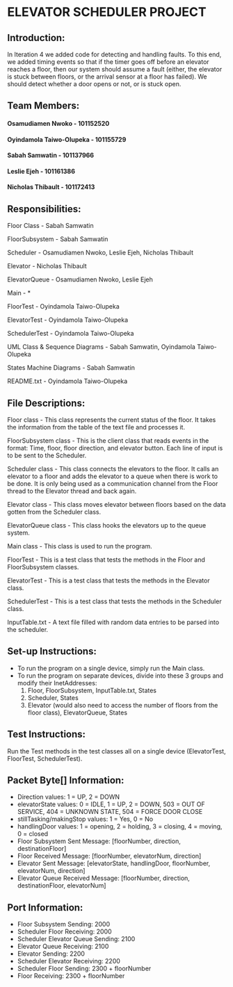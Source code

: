 # ELEVATOR SCHEDULER PROJECT


## Introduction:
In Iteration 4 we added code for detecting and handling faults. To this end, we added timing events so that if the timer goes off before an elevator reaches a floor, then our system should assume a fault (either, the elevator is stuck between floors, or the arrival sensor at a floor has failed). We should detect whether a door opens or not, or is stuck open.


## Team Members:
#### Osamudiamen Nwoko - 101152520
#### Oyindamola Taiwo-Olupeka - 101155729
#### Sabah Samwatin - 101137966
#### Leslie Ejeh - 101161386
#### Nicholas Thibault - 101172413


## Responsibilities:
Floor Class - Sabah Samwatin

FloorSubsystem - Sabah Samwatin

Scheduler - Osamudiamen Nwoko, Leslie Ejeh, Nicholas Thibault

Elevator - Nicholas Thibault

ElevatorQueue - Osamudiamen Nwoko, Leslie Ejeh

Main - *

FloorTest -  Oyindamola Taiwo-Olupeka

ElevatorTest - Oyindamola Taiwo-Olupeka

SchedulerTest - Oyindamola Taiwo-Olupeka

UML Class & Sequence Diagrams - Sabah Samwatin, Oyindamola Taiwo-Olupeka

States Machine Diagrams - Sabah Samwatin

README.txt - Oyindamola Taiwo-Olupeka


## File Descriptions:
Floor class - This class represents the current status of the floor. It takes the information from the table of the text file and processes it.

FloorSubsystem class - This is the client class that reads events in the format: Time, floor, floor direction, and elevator button. Each line of input is to be sent to the Scheduler.

Scheduler class - This class connects the elevators to the floor. It calls an elevator to a floor and adds the elevator to a queue when there is work to be done. It is only being used as a communication channel from the Floor thread to the Elevator thread and back again.

Elevator class - This class moves elevator between floors based on the data gotten from the Scheduler class.

ElevatorQueue class - This class hooks the elevators up to the queue system.

Main class - This class is used to run the program.

FloorTest - This is a test class that tests the methods in the Floor and FloorSubsystem classes.

ElevatorTest - This is a test class that tests the methods in the Elevator class.

SchedulerTest - This is a test class that tests the methods in the Scheduler class.

InputTable.txt - A text file filled with random data entries to be parsed into the scheduler.


## Set-up Instructions:
- To run the program on a single device, simply run the Main class.
- To run the program on separate devices, divide into these 3 groups and modify their InetAddresses:
  1. Floor, FloorSubsystem, InputTable.txt, States
  2. Scheduler, States
  3. Elevator (would also need to access the number of floors from the floor class), ElevatorQueue, States


## Test Instructions:
Run the Test methods in the test classes all on a single device (ElevatorTest, FloorTest, SchedulerTest).


## Packet Byte[] Information:
- Direction values: 1 = UP, 2 = DOWN
- elevatorState values: 0 = IDLE, 1 = UP, 2 = DOWN, 503 = OUT OF SERVICE, 404 = UNKNOWN STATE, 504 = FORCE DOOR CLOSE
- stillTasking/makingStop values: 1 = Yes, 0 = No
- handlingDoor values: 1 = opening, 2 = holding, 3 = closing, 4 = moving, 0 = closed
- Floor Subsystem Sent Message: [floorNumber, direction, destinationFloor]
- Floor Received Message: [floorNumber, elevatorNum, direction]
- Elevator Sent Message: [elevatorState, handlingDoor, floorNumber, elevatorNum, direction]
- Elevator Queue Received Message: [floorNumber, direction, destinationFloor, elevatorNum]

## Port Information:
- Floor Subsystem Sending: 2000
- Scheduler Floor Receiving: 2000
- Scheduler Elevator Queue Sending: 2100
- Elevator Queue Receiving: 2100
- Elevator Sending: 2200
- Scheduler Elevator Receiving: 2200
- Scheduler Floor Sending: 2300 + floorNumber
- Floor Receiving: 2300 + floorNumber
